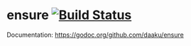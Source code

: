 ensure [![Build Status](https://secure.travis-ci.org/daaku/ensure.png)](http://travis-ci.org/daaku/ensure)
======

Documentation: https://godoc.org/github.com/daaku/ensure
